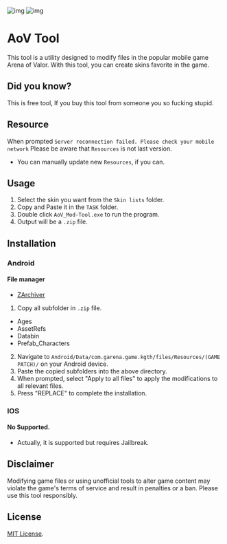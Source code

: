 ![img](https://media.discordapp.net/attachments/1135630085051924571/1152285664948256798/Screenshot_2023-09-15_234845.png)
![img](https://media.discordapp.net/attachments/1135630085051924571/1152285665204121600/Screenshot_2023-09-15_234921.png?width=1118&height=671)

# AoV Tool
This tool is a utility designed to modify files in the popular mobile game Arena of Valor. With this tool, you can create skins favorite in the game.

## Did you know?
This is free tool, If you buy this tool from someone you so fucking stupid.

## Resource
When prompted `Server reconnection failed. Please check your mobile network` Please be aware that `Resources` is not last version.

- You can manually update new `Resources`, if you can.

## Usage
1. Select the skin you want from the `Skin lists` folder.
2. Copy and Paste it in the `TASK` folder.
3. Double click `AoV_Mod-Tool.exe` to run the program.
4. Output will be a `.zip` file.

## Installation
### Android

#### File manager
- [ZArchiver](https://play.google.com/store/apps/details?id=ru.zdevs.zarchiver&hl=th&gl=US&pli=1)

1. Copy all subfolder in `.zip` file.
- Ages
- AssetRefs
- Databin
- Prefab_Characters
  
2. Navigate to `Android/Data/com.garena.game.kgth/files/Resources/(GAME PATCH)/` on your Android device.
3. Paste the copied subfolders into the above directory.
4. When prompted, select "Apply to all files" to apply the modifications to all relevant files.
5. Press "REPLACE" to complete the installation.

### IOS 
#### No Supported.
- Actually, it is supported but requires Jailbreak.

## Disclaimer
Modifying game files or using unofficial tools to alter game content may violate the game's terms of service and result in penalties or a ban. Please use this tool responsibly.

## License
[MIT License](LICENSE).
